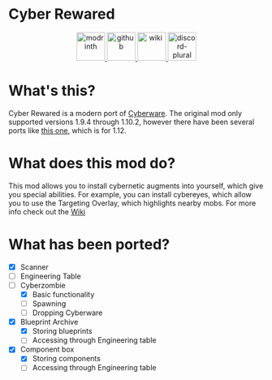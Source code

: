 # Cyber Rewared

<div align="center">
<a href="https://modrinth.com/mod/cyber-rewared">
    <img alt="modrinth" height="56" src="https://cdn.jsdelivr.net/npm/@intergrav/devins-badges@3/assets/cozy-minimal/available/modrinth_vector.svg">
</a>
<a href="https://github.com/Raik176/CyberRewared">
    <img alt="github" height="56" src="https://cdn.jsdelivr.net/npm/@intergrav/devins-badges@3/assets/cozy-minimal/available/github_vector.svg">
</a>
<a href="https://github.com/Raik176/CyberRewared/wiki">
    <img alt="wiki" height="56" src="https://cdn.jsdelivr.net/npm/@intergrav/devins-badges@3/assets/cozy-minimal/documentation/ghpages_vector.svg">
</a>
<a href="https://discord.gg/sstFzru8Se">
    <img alt="discord-plural" height="56" src="https://cdn.jsdelivr.net/npm/@intergrav/devins-badges@3/assets/cozy-minimal/social/discord-plural_vector.svg">
</a>
</div>

# What's this?
Cyber Rewared is a modern port of [Cyberware](https://github.com/Flaxbeard/Cyberware).
The original mod only supported versions 1.9.4 through 1.10.2, however there have been several ports
like [this one](https://github.com/An-Sar/Cyberware), which is for 1.12.

# What does this mod do?
This mod allows you to install cybernetic augments into yourself, which
give you special abilities. For example, you can install cybereyes,
which allow you to use the Targeting Overlay, which highlights nearby mobs.
For more info check out the [Wiki](https://github.com/Raik176/CyberRewared/wiki)

# What has been ported?
- [x] Scanner
- [ ] Engineering Table
- [ ] Cyberzombie
  - [x] Basic functionality
  - [ ] Spawning
  - [ ] Dropping Cyberware
- [x] Blueprint Archive
  - [x] Storing blueprints
  - [ ] Accessing through Engineering table
- [x] Component box
    - [x] Storing components
    - [ ] Accessing through Engineering table

